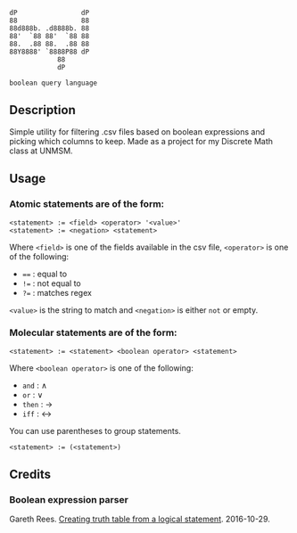 ```
dP                dP 
88                88 
88d888b. .d8888b. 88 
88'  `88 88'  `88 88 
88.  .88 88.  .88 88 
88Y8888' `8888P88 dP 
            88    
            dP    

boolean query language
```

## Description
Simple utility for filtering .csv files based on boolean expressions and picking which columns to keep. Made as a project for my Discrete Math class at UNMSM.

## Usage
### Atomic statements are of the form:
```
<statement> := <field> <operator> '<value>'
<statement> := <negation> <statement>
```
Where `<field>` is one of the fields available in the csv file, `<operator>` is one of the following:
- `==` : equal to
- `!=` : not equal to
- `?=` : matches regex

`<value>` is the string to match and `<negation>` is either `not` or empty.

### Molecular statements are of the form:
```
<statement> := <statement> <boolean operator> <statement>
```
Where `<boolean operator>` is one of the following:
- `and` : ∧
- `or` : ∨
- `then` : →
- `iff` : ↔

You can use parentheses to group statements.
```
<statement> := (<statement>)
```

## Credits
### Boolean expression parser
Gareth Rees. [Creating truth table from a logical statement](https://codereview.stackexchange.com/questions/145465/creating-truth-table-from-a-logical-statement). 2016-10-29.